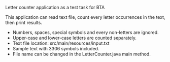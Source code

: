 Letter counter application as a test task for BTA


This application can read text file, count every letter occurrences in the text, then print results.

* Numbers, spaces, special symbols and every non-letters are ignored. 
* Upper-case and lower-case letters are counted separately.
* Text file location: src/main/resources/input.txt
* Sample text with 3306 symbols included.
* File name can be changed in the LetterCounter.java main method.
